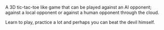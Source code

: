 A 3D tic-tac-toe like game that can be played against an AI opponent; against a local opponent or against a human opponent through the cloud.

Learn to play, practice a lot and perhaps you can beat the devil himself.